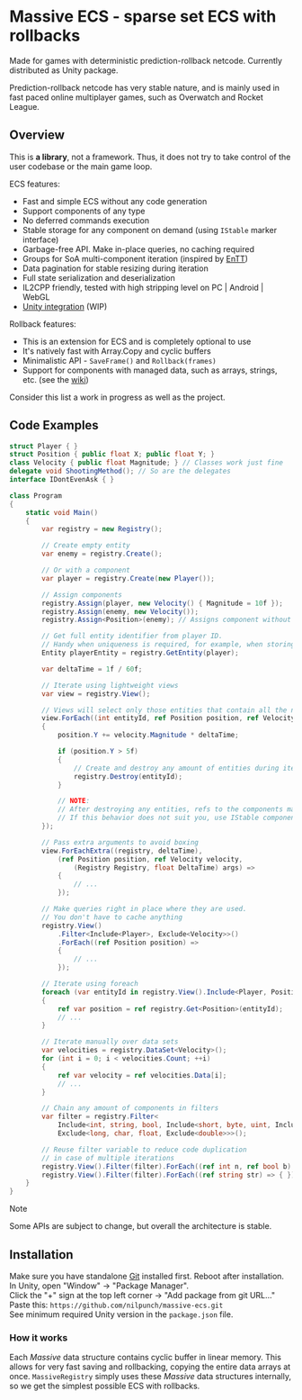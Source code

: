 # Massive ECS - sparse set ECS with rollbacks

Made for games with deterministic prediction-rollback netcode. Currently distributed as Unity package.

Prediction-rollback netcode has very stable nature, and is mainly used in fast paced online multiplayer games, such as Overwatch and Rocket League.

## Overview

This is **a library**, not a framework. Thus, it does not try to take control of the user codebase or the main game loop.

ECS features:

- Fast and simple ECS without any code generation
- Support сomponents of any type
- No deferred commands execution
- Stable storage for any component on demand (using `IStable` marker interface)
- Garbage-free API. Make in-place queries, no caching required
- Groups for SoA multi-component iteration (inspired by [EnTT](https://github.com/skypjack/entt))
- Data pagination for stable resizing during iteration
- Full state serialization and deserialization
- IL2CPP friendly, tested with high stripping level on PC | Android | WebGL
- [Unity integration](https://github.com/nilpunch/massive-unity-integration) (WIP)

Rollback features:

- This is an extension for ECS and is completely optional to use
- It's natively fast with Array.Copy and cyclic buffers
- Minimalistic API - `SaveFrame()` and `Rollback(frames)`
- Support for components with managed data, such as arrays, strings, etc. (see the [wiki](https://github.com/nilpunch/massive-ecs/wiki/Managed-components))

Consider this list a work in progress as well as the project.

## Code Examples

```cs
struct Player { }
struct Position { public float X; public float Y; }
class Velocity { public float Magnitude; } // Classes work just fine
delegate void ShootingMethod(); // So are the delegates
interface IDontEvenAsk { }

class Program
{
	static void Main()
	{
		var registry = new Registry();

		// Create empty entity
		var enemy = registry.Create();

		// Or with a component
		var player = registry.Create(new Player());

		// Assign components
		registry.Assign(player, new Velocity() { Magnitude = 10f });
		registry.Assign(enemy, new Velocity());
		registry.Assign<Position>(enemy); // Assigns component without initialization

		// Get full entity identifier from player ID.
		// Handy when uniqueness is required, for example, when storing entities for later
		Entity playerEntity = registry.GetEntity(player);

		var deltaTime = 1f / 60f;

		// Iterate using lightweight views
		var view = registry.View();

		// Views will select only those entities that contain all the necessary components
		view.ForEach((int entityId, ref Position position, ref Velocity velocity) =>
		{
			position.Y += velocity.Magnitude * deltaTime;

			if (position.Y > 5f)
			{
				// Create and destroy any amount of entities during iteration
				registry.Destroy(entityId);
			}

			// NOTE:
			// After destroying any entities, refs to the components may be invalid for the current iteration cycle.
			// If this behavior does not suit you, use IStable components.
		});

		// Pass extra arguments to avoid boxing
		view.ForEachExtra((registry, deltaTime),
			(ref Position position, ref Velocity velocity,
				(Registry Registry, float DeltaTime) args) =>
			{
				// ...
			});

		// Make queries right in place where they are used.
		// You don't have to cache anything
		registry.View()
			.Filter<Include<Player>, Exclude<Velocity>>()
			.ForEach((ref Position position) =>
			{
				// ...
			});

		// Iterate using foreach
		foreach (var entityId in registry.View().Include<Player, Position>())
		{
			ref var position = ref registry.Get<Position>(entityId);
			// ...
		}

		// Iterate manually over data sets
		var velocities = registry.DataSet<Velocity>();
		for (int i = 0; i < velocities.Count; ++i)
		{
			ref var velocity = ref velocities.Data[i];
			// ...
		}

		// Chain any amount of components in filters
		var filter = registry.Filter<
			Include<int, string, bool, Include<short, byte, uint, Include<ushort>>>,
			Exclude<long, char, float, Exclude<double>>>();

		// Reuse filter variable to reduce code duplication
		// in case of multiple iterations
		registry.View().Filter(filter).ForEach((ref int n, ref bool b) => { });
		registry.View().Filter(filter).ForEach((ref string str) => { });
	}
}
```

> [!NOTE]
> Some APIs are subject to change, but overall the architecture is stable.

## Installation

Make sure you have standalone [Git](https://git-scm.com/downloads) installed first. Reboot after installation.  
In Unity, open "Window" -> "Package Manager".  
Click the "+" sign at the top left corner -> "Add package from git URL..."  
Paste this: `https://github.com/nilpunch/massive-ecs.git`  
See minimum required Unity version in the `package.json` file.

### How it works

Each *Massive* data structure contains cyclic buffer in linear memory. This allows for very fast saving and rollbacking, copying the entire data arrays at once. `MassiveRegistry` simply uses these *Massive* data structures internally, so we get the simplest possible ECS with rollbacks.
